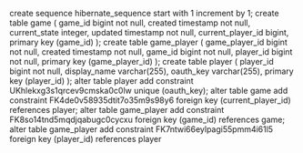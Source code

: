 create sequence hibernate_sequence start with 1 increment by 1;
create table game
(
    game_id           bigint    not null,
    created           timestamp not null,
    current_state     integer,
    updated           timestamp not null,
    current_player_id bigint,
    primary key (game_id)
);
create table game_player
(
    game_player_id bigint    not null,
    created        timestamp not null,
    game_id        bigint    not null,
    player_id      bigint    not null,
    primary key (game_player_id)
);
create table player
(
    player_id    bigint not null,
    display_name varchar(255),
    oauth_key    varchar(255),
    primary key (player_id)
);
alter table player
    add constraint UKhlekxg3s1qrcev9cmska0c0lw unique (oauth_key);
alter table game
    add constraint FK4de0v58935dtit7o35m9s98y6 foreign key (current_player_id) references player;
alter table game_player
    add constraint FK8so14tnd5mqdjqabugc0cycxu foreign key (game_id) references game;
alter table game_player
    add constraint FK7ntwi66eylpagi55pmm4i61l5 foreign key (player_id) references player

